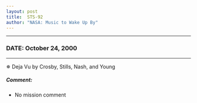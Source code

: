 ```yaml
---
layout: post
title:  STS-92
author: "NASA: Music to Wake Up By"
---
```


----
### DATE: October 24, 2000
----
✵ Deja Vu by Crosby, Stills, Nash, and Young

##### Comment:
* No mission comment

